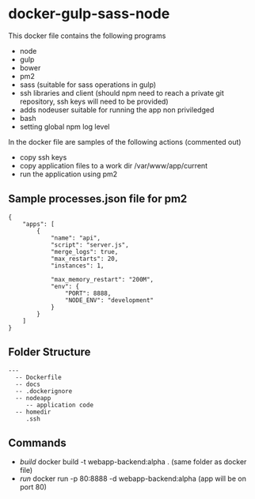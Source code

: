 # docker-gulp-sass-node
This docker file contains the following programs
* node
* gulp
* bower
* pm2
* sass (suitable for sass operations in gulp)
* ssh libraries and client (should npm need to reach a private git repository, ssh keys will need to be provided)
* adds nodeuser suitable for running the app non priviledged
* bash
* setting global npm log level

In the docker file are samples of the following actions (commented out)
* copy ssh keys
* copy application files to a work dir /var/www/app/current
* run the application using pm2

## Sample processes.json file for pm2
```
{
    "apps": [
        {
            "name": "api",
            "script": "server.js",
            "merge_logs": true,
            "max_restarts": 20,
            "instances": 1,
            
            "max_memory_restart": "200M",
            "env": {
                "PORT": 8888,
                "NODE_ENV": "development"
            }
        }
    ]
}

```
## Folder Structure
```
---
  -- Dockerfile
  -- docs
  -- .dockerignore
  -- nodeapp
     -- application code
  -- homedir
     .ssh
```

## Commands

* *build* docker build -t webapp-backend:alpha . (same folder as docker file)
* *run* docker run -p 80:8888 -d webapp-backend:alpha (app will be on port 80)





